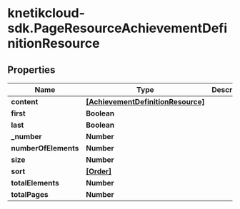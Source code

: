 # knetikcloud-sdk.PageResourceAchievementDefinitionResource

## Properties
Name | Type | Description | Notes
------------ | ------------- | ------------- | -------------
**content** | [**[AchievementDefinitionResource]**](AchievementDefinitionResource.md) |  | [optional] 
**first** | **Boolean** |  | [optional] 
**last** | **Boolean** |  | [optional] 
**_number** | **Number** |  | [optional] 
**numberOfElements** | **Number** |  | [optional] 
**size** | **Number** |  | [optional] 
**sort** | [**[Order]**](Order.md) |  | [optional] 
**totalElements** | **Number** |  | [optional] 
**totalPages** | **Number** |  | [optional] 


